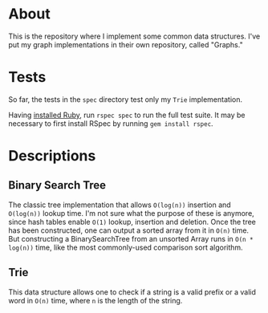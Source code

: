 # About #
This is the repository where I implement some common data structures. I've put 
my graph implementations in their own repository, called "Graphs."

# Tests #
So far, the tests in the `spec` directory test only my `Trie` implementation.

Having [installed Ruby](https://github.com/rbenv/rbenv), run `rspec spec` to run 
the full test suite. It may be necessary to first install RSpec by running 
`gem install rspec`.

# Descriptions #

## Binary Search Tree ##
The classic tree implementation that allows `O(log(n))` insertion and `O(log(n))` 
lookup time. I'm not sure what the purpose of these is anymore, since hash 
tables enable `O(1)` lookup, insertion and deletion. Once the tree has been 
constructed, one can output a sorted array from it in `O(n)` time. But 
constructing a BinarySearchTree from an unsorted Array runs in `O(n * log(n))` 
time, like the most commonly-used comparison sort algorithm.

## Trie ##
This data structure allows one to check if a string is a valid prefix or a valid 
word in `O(n)` time, where `n` is the length of the string.

